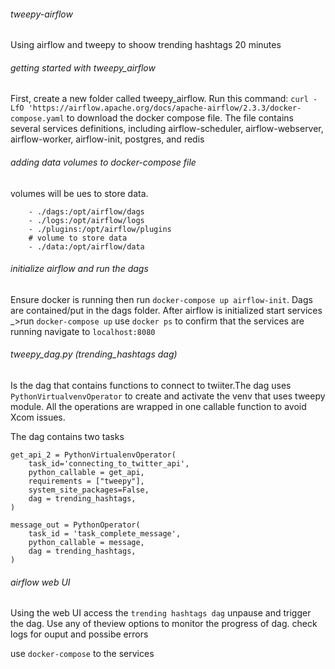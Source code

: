 ###### tweepy-airflow
Using airflow and tweepy to shoow trending hashtags 20 minutes

###### getting started with tweepy_airflow
First, create a new folder called tweepy_airflow.
Run this command:
```curl -LfO 'https://airflow.apache.org/docs/apache-airflow/2.3.3/docker-compose.yaml``` to download the docker compose file. The file contains several services definitions, including airflow-scheduler, airflow-webserver, airflow-worker, airflow-init, postgres, and redis

###### adding data volumes to docker-compose file
volumes will be ues to store data. 

```volumes:
    - ./dags:/opt/airflow/dags
    - ./logs:/opt/airflow/logs
    - ./plugins:/opt/airflow/plugins
    # volume to store data
    - ./data:/opt/airflow/data
```

###### initialize airflow and run the dags
Ensure docker is running then run ```docker-compose up airflow-init```. Dags are contained/put in the dags folder.
After airflow is initialized start services _>run ```docker-compose up```
use ```docker ps``` to confirm that the services are running
navigate to ```localhost:8080```

###### tweepy_dag.py (trending_hashtags dag)
Is the dag that contains functions to connect to twiiter.The dag uses  ```PythonVirtualvenvOperator``` to create and activate the venv that uses tweepy module.
All the operations are wrapped in one callable function to avoid Xcom issues.

The dag contains two tasks 
```
get_api_2 = PythonVirtualenvOperator(
    task_id='connecting_to_twitter_api',
    python_callable = get_api,
    requirements = ["tweepy"],
    system_site_packages=False,
    dag = trending_hashtags,
)

message_out = PythonOperator(
    task_id = 'task_complete_message',
    python_callable = message,
    dag = trending_hashtags,
)
```

###### airflow web UI
Using the web UI access the  ```trending hashtags dag``` unpause and trigger the dag. Use any of theview options to monitor the progress of dag. check logs for ouput and possibe errors

use ```docker-compose``` to the services



